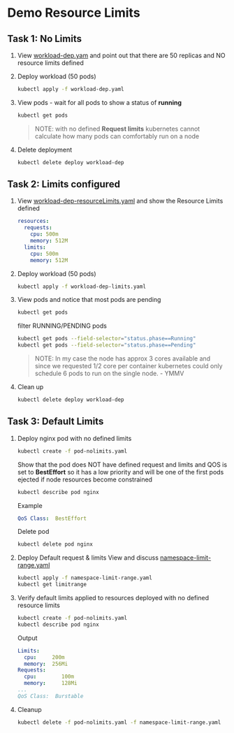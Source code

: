 # Demo Resource Limits 

## Task 1: No Limits

1. View [workload-dep.yam](./workload-dep.yaml) and point out that there are 50 replicas and NO resource limits defined 

1. Deploy workload (50 pods)
    ```bash
    kubectl apply -f workload-dep.yaml
    ```
1. View pods - wait for all pods to show a status of **running** 
    ```bash
    kubectl get pods 
    ```
    > NOTE: with no defined **Request limits** kubernetes cannot calculate how many pods can comfortably run on a node
1. Delete deployment
    ```bash
    kubectl delete deploy workload-dep
    ```

## Task 2: Limits configured 
1. View [workload-dep-resourceLimits.yaml](./workload-dep-limits.yaml) and show the Resource Limits defined 
    ```yaml
    resources: 
      requests:
        cpu: 500m
        memory: 512M
      limits:
        cpu: 500m
        memory: 512M
    ```
1. Deploy workload (50 pods)
    ```bash
    kubectl apply -f workload-dep-limits.yaml
    ```
1. View pods and notice that most pods are pending 
    ```bash
    kubectl get pods 
    ```
    filter RUNNING/PENDING pods 
    ```bash
    kubectl get pods --field-selector="status.phase==Running"
    kubectl get pods --field-selector="status.phase==Pending"
    ```
    >NOTE: In my case the node has approx 3 cores available and since we requested 1/2 core per container kubernetes could only schedule 6 pods to run on the single node. - YMMV
1. Clean up
    ```bash
    kubectl delete deploy workload-dep
    ```
## Task 3: Default Limits 
1. Deploy nginx pod with no defined limits 
    ```bash
    kubectl create -f pod-nolimits.yaml
    ```
    Show that the pod does NOT have defined request and limits and QOS is set to **BestEffort** so it has a low priority and will be one of the first pods ejected if node resources become constrained 
    ```bash
    kubectl describe pod nginx 
    ```
    Example 
    ```yaml
    QoS Class:  BestEffort
    ```
    Delete pod 
    ```bash
    kubectl delete pod nginx
    ```
1. Deploy Default request & limits 
    View and discuss [namespace-limit-range.yaml](./namespace-limit-range.yaml) 
    ```bash
    kubectl apply -f namespace-limit-range.yaml
    kubectl get limitrange
    ```
1. Verify default limits applied to resources deployed with no defined resource limits 
    ```bash
    kubectl create -f pod-nolimits.yaml
    kubectl describe pod nginx
    ```
    Output
    ```yaml
    Limits:
      cpu:     200m
      memory:  256Mi
    Requests:
      cpu:        100m
      memory:     128Mi
    ...
    QoS Class:  Burstable
    ```
1. Cleanup 
    ```bash
    kubectl delete -f pod-nolimits.yaml -f namespace-limit-range.yaml
    ```

